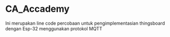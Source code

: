 # CA_Accademy

Ini merupakan line code percobaan untuk pengimplementasian thingsboard dengan Esp-32 menggunakan protokol MQTT
